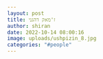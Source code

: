 ```yaml
---
layout: post
title: ז'מאק דהגני
author: shiran
date: 2022-10-14 08:00:16
image: uploads/ushpizin_8.jpg
categories: "#people"
---
```


